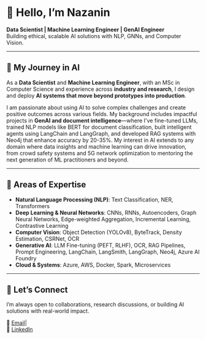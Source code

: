 # 👋 Hello, I’m Nazanin  
**Data Scientist | Machine Learning Engineer | GenAI Engineer**  
Building ethical, scalable AI solutions with NLP, GNNs, and Computer Vision.  

---

## 🚀 My Journey in AI  
  
As a **Data Scientist** and **Machine Learning Engineer**, with an MSc in Computer Science and experience across **industry and research**, I design and deploy **AI systems that move beyond prototypes into production**.

I am passionate about using AI to solve complex challenges and create positive outcomes across various fields. My background includes impactful projects in **GenAI and document intelligence**—where I've fine-tuned LLMs, trained NLP models like BERT for document classification, built intelligent agents using LangChain and LangGraph, and developed RAG systems with Neo4j that enhance accuracy by 20-35%. My interest in AI extends to any domain where data insights and machine learning can drive innovation, from crowd safety systems and 5G network optimization to mentoring the next generation of ML practitioners and beyond. 

---

## 🔧 Areas of Expertise  
- **Natural Language Processing (NLP)**: Text Classification, NER, Transformers
- **Deep Learning & Neural Networks**: CNNs, RNNs, Autoencoders, Graph Neural Networks, Edge-weighted Aggregation, Incremental Learning, Contrastive Learning
- **Computer Vision**: Object Detection (YOLOv8), ByteTrack, Density Estimation, CSRNet, OCR  
- **Generative AI**: LLM Fine-tuning (PEFT, RLHF), OCR, RAG Pipelines, Prompt Engineering, LangChain, LangSmith, LangGraph, Neo4j, Azure AI Foundry  
- **Cloud & Systems**: Azure, AWS, Docker, Spark, Microservices  
 
---
## 🤝 Let’s Connect  
I’m always open to collaborations, research discussions, or building AI solutions with real-world impact.  

📧 [Email](https://mail.google.com/mail/?view=cm&to=nzmehregan@gmail.com)|  
🔗 [LinkedIn](https://www.linkedin.com/in/nazanin-mehregan/)  
